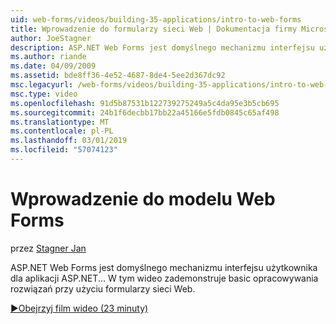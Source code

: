```yaml
---
uid: web-forms/videos/building-35-applications/intro-to-web-forms
title: Wprowadzenie do formularzy sieci Web | Dokumentacja firmy Microsoft
author: JoeStagner
description: ASP.NET Web Forms jest domyślnego mechanizmu interfejsu użytkownika dla aplikacji ASP.NET... W tym wideo zademonstruje basic opracowywania rozwiązań przy użyciu formularzy sieci Web.
ms.author: riande
ms.date: 04/09/2009
ms.assetid: bde8ff36-4e52-4687-8de4-5ee2d367dc92
msc.legacyurl: /web-forms/videos/building-35-applications/intro-to-web-forms
msc.type: video
ms.openlocfilehash: 91d5b87531b122739275249a5c4da95e3b5cb695
ms.sourcegitcommit: 24b1f6decbb17bb22a45166e5fdb0845c65af498
ms.translationtype: MT
ms.contentlocale: pl-PL
ms.lasthandoff: 03/01/2019
ms.locfileid: "57074123"
---
```

<a name="intro-to-web-forms"></a>Wprowadzenie do modelu Web Forms
====================
przez [Stagner Jan](https://github.com/JoeStagner)

ASP.NET Web Forms jest domyślnego mechanizmu interfejsu użytkownika dla aplikacji ASP.NET... W tym wideo zademonstruje basic opracowywania rozwiązań przy użyciu formularzy sieci Web.

[&#9654;Obejrzyj film wideo (23 minuty)](https://channel9.msdn.com/Blogs/ASP-NET-Site-Videos/intro-to-web-forms)
